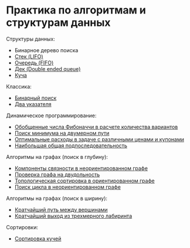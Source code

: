 # Практика по алгоритмам и структурам данных

Структуры данных:
- Бинарное дерево поиска
- [Стек (LIFO)](yandex_trainings_3/stack_11.py)
- [Очередь (FIFO)](yandex_trainings_3/queue_16.py)
- [Дек (Double ended queue)](yandex_trainings_3/queue_18.py)
- [Куча](yandex_trainings_3/heap_19.py)

Классика:
- [Бинарный поиск](yandex_trainings_3/warm_up_3.py)
- [Два указателя](yandex_trainings_3/warm_up_2.py)

Динамическое программирование:
- [Обобщенные числа Фибоначчи в расчете количества вариантов](yandex_trainings_3/dp_22.py)
- [Поиск минимума на двумерном пути](yandex_trainings_3/dp_26.py)
- [Оптимальные расходы в задаче с различными ценами и купонами](yandex_trainings_3/dp_29.py)
- [Наибольшая общая подпоследовательность](yandex_trainings_3/dp_30.py)

Алгоритмы на графах (поиск в глубину):
- [Компоненты связности в неориентированном графе](yandex_trainings_3/graph_32.py)
- [Проверка графа на двудольность](yandex_trainings_3/graph_33.py)
- [Топологическая сортировка в ориентированном графе](yandex_trainings_3/graph_34.py)
- [Поиск цикла в неориентированном графе](yandex_trainings_3/graph_34.py)

Алгоритмы на графах (поиск в ширину):
- [Кратчайший путь между вершинами](yandex_trainings_3/graph_37.py)
- [Кратчайший выход из трехмерного лабиринта](yandex_trainings_3/graph_39.py)


Сортировки:
- [Сортировка кучей](yandex_trainings_3/heap_20.py)

